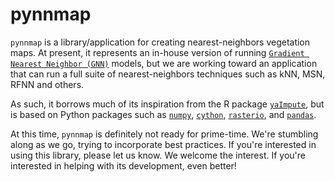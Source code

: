 # pynnmap

`pynnmap` is a library/application for creating nearest-neighbors vegetation maps. At present, it represents an in-house version of running [`Gradient Nearest Neighbor (GNN)`](https://lemma.forestry.oregonstate.edu) models, but we are working toward an application that can run a full suite of nearest-neighbors techniques such as kNN, MSN, RFNN and others.

As such, it borrows much of its inspiration from the R package [`yaImpute`](https://cran.r-project.org/web/packages/yaImpute/), but is based on Python packages such as [`numpy`](http://www.numpy.org/),
[`cython`](http://cython.org/), [`rasterio`](https://github.com/mapbox/rasterio), and [`pandas`](http://pandas.pydata.org/).

At this time, `pynnmap` is definitely not ready for prime-time. We're stumbling along as we go, trying to incorporate best practices. If you're interested in using this library, please let us know. We welcome the interest. If you're interested in helping with its development, even better!
